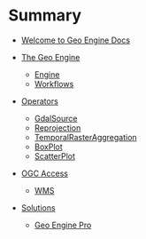 # Summary

- [Welcome to Geo Engine Docs](./welcome.md)

- [The Geo Engine]()

  - [Engine]()
  - [Workflows]()

- [Operators](./operators/intro.md)

  - [GdalSource](./operators/gdalsource.md)
  - [Reprojection](./operators/reprojection.md)
  - [TemporalRasterAggregation](./operators/temporalrasteraggregation.md)
  - [BoxPlot](./operators/boxplot.md)
  - [ScatterPlot](./operators/scatterplot.md)

- [OGC Access]()

  - [WMS]()

- [Solutions]()

  - [Geo Engine Pro]()
